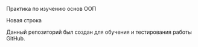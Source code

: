 Практика по изучению основ ООП

Новая строка

Данный репозиторий был создан для обучения и тестирования работы GitHub.
